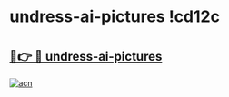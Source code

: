 # undress-ai-pictures !cd12c

# <h2><a href="https://sq3mkc.esa.edu.pl?title=undress-ai-pictures&ref=cd12c">🔗👉 🔴 undress-ai-pictures</a></h2>

[![acn](https://github.com/user-attachments/assets/0f9c940e-d8b0-45ae-aac7-cd30a18b3e1c)](https://sq3mkc.esa.edu.pl?title=undress-ai-pictures&ref=cd12c)

